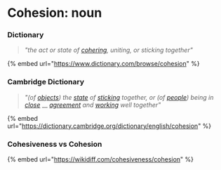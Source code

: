 # Cohesion: noun

### Dictionary

> _"the act or state of_ [_cohering_](https://www.dictionary.com/browse/cohere)_, uniting, or sticking together"_

{% embed url="https://www.dictionary.com/browse/cohesion" %}

### Cambridge Dictionary

> _"(of_ [_objects_](https://dictionary.cambridge.org/dictionary/english/object)_) the_ [_state_](https://dictionary.cambridge.org/dictionary/english/state) _of_ [_sticking_](https://dictionary.cambridge.org/dictionary/english/stick) _together, or (of_ [_people_](https://dictionary.cambridge.org/dictionary/english/people)_) being in_ [_close_](https://dictionary.cambridge.org/dictionary/english/close) __ [_agreement_](https://dictionary.cambridge.org/dictionary/english/agreement) _and_ [_working_](https://dictionary.cambridge.org/dictionary/english/working) _well together"_

{% embed url="https://dictionary.cambridge.org/dictionary/english/cohesion" %}

### Cohesiveness vs Cohesion

{% embed url="https://wikidiff.com/cohesiveness/cohesion" %}
